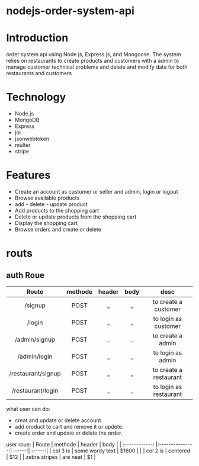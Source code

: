 # nodejs-order-system-api

# Introduction
order system api using Node js, Express js, and Mongoose.
The system relies on restaurants to create products and customers with a admin to manage customer technical problems
and delete and modify data for both restaurants and customers

# Technology
* Node.js
* MongoDB 
* Express 
* joi
* jsonwebtoken
* multer
* stripe

# Features
* Create an account as customer or seller and admin, login or logout
* Browse available products
*  add - delete - update  product
* Add products to the shopping cart
* Delete or update products from the shopping cart
* Display the shopping cart
* Browse orders and create or delete

# routs
## auth Roue
| Route  | methode | header | body | desc  |
| :----: |  :---:  | :-----:| :---:|:-----:|
| /signup |  POST |    _    |  _   |  to create a customer |
| /login |  POST |    _    |  _   |  to login as customer |
| /admin/signup |  POST |    _    |  _   |  to create a admin |
| /admin/login |  POST |    _    |  _   |  to login as admin |
| /restaurant/signup |  POST |    _    |  _   |  to create a restaurant |
| /restaurant/login |  POST |    _    |  _   |  to login as restaurant |






 what user can do:
* creat and update or delete account.
* add oroduct to cart and remove it or updete.
* create order and  update or delete the order.

user roue:
| Route  | methode  | header | body |
| :------------: |:---------------:| :-----:| :-----:|
| col 3 is      | some wordy text | $1600 |       |
| col 2 is      | centered        |   $12 |
| zebra stripes | are neat        |    $1 |


